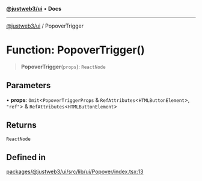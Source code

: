 [**@justweb3/ui**](../README.md) • **Docs**

***

[@justweb3/ui](../globals.md) / PopoverTrigger

# Function: PopoverTrigger()

> **PopoverTrigger**(`props`): `ReactNode`

## Parameters

• **props**: `Omit`\<`PopoverTriggerProps` & `RefAttributes`\<`HTMLButtonElement`\>, `"ref"`\> & `RefAttributes`\<`HTMLButtonElement`\>

## Returns

`ReactNode`

## Defined in

[packages/@justweb3/ui/src/lib/ui/Popover/index.tsx:13](https://github.com/JustaName-id/JustaName-sdk/blob/dc845c10af242e3ca87d95ef392516ac0bfa8b95/packages/@justweb3/ui/src/lib/ui/Popover/index.tsx#L13)
